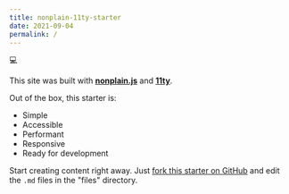 ```yaml
---
title: nonplain-11ty-starter
date: 2021-09-04
permalink: /
---
```


💻

This site was built with [**nonplain.js**](https://github.com/nonplain/nonplain.js) and [**11ty**](https://www.11ty.dev/).

Out of the box, this starter is:

- Simple
- Accessible
- Performant
- Responsive
- Ready for development

Start creating content right away. Just [fork this starter on GitHub](https://github.com/nonplain/nonplain-11ty-starter) and edit the `.md` files in the "files" directory.
